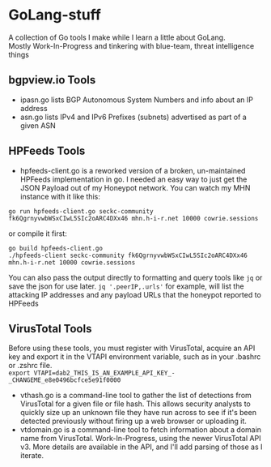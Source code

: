 # GoLang-stuff
A collection of Go tools I make while I learn a little about GoLang.  
Mostly Work-In-Progress and tinkering with blue-team, threat intelligence things  

bgpview.io Tools
----------------
* ipasn.go lists BGP Autonomous System Numbers and info about an IP address
* asn.go lists IPv4 and IPv6 Prefixes (subnets) advertised as part of a given ASN

HPFeeds Tools
-------------
* hpfeeds-client.go is a reworked version of a broken, un-maintained HPFeeds implementation in go. I needed an easy way to just get the JSON Payload out of my Honeypot network. You can watch my MHN instance with it like this:
```
go run hpfeeds-client.go seckc-community fk6QgrnyvwbWSxCIwL5SIc2oARC4DXx46 mhn.h-i-r.net 10000 cowrie.sessions
```
or compile it first:
```
go build hpfeeds-client.go
./hpfeeds-client seckc-community fk6QgrnyvwbWSxCIwL5SIc2oARC4DXx46 mhn.h-i-r.net 10000 cowrie.sessions
```
You can also pass the output directly to formatting and query tools like `jq` or save the json for use later.  `jq '.peerIP,.urls'` for example, will list the attacking IP addresses and any payload URLs that the honeypot reported to HPFeeds

VirusTotal Tools
----------------
Before using these tools, you must register with VirusTotal, acquire an API key and export it in the VTAPI environment variable, such as in your .bashrc or .zshrc file.   
`export VTAPI=dab2_THIS_IS_AN_EXAMPLE_API_KEY_-_CHANGEME_e8e0496bcfce5e91f0000`  
* vthash.go is a command-line tool to gather the list of detections from VirusTotal for a given file or file hash. This allows security analysts to quickly size up an unknown file they have run across to see if it's been detected previously without firing up a web browser or uploading it.
* vtdomain.go is a command-line tool to fetch information about a domain name from VirusTotal. Work-In-Progress, using the newer VirusTotal API v3.  More details are available in the API, and I'll add parsing of those as I iterate.

